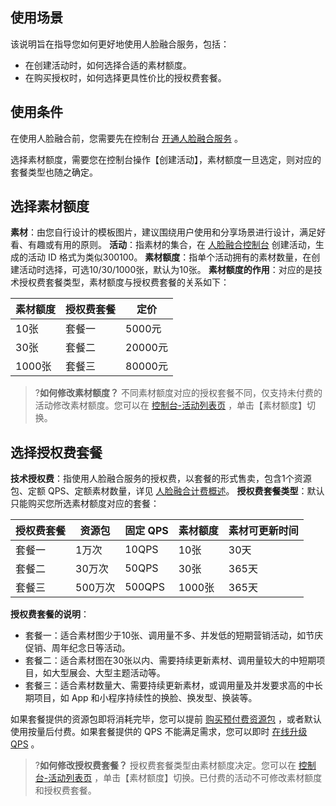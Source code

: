 ﻿## 使用场景
该说明旨在指导您如何更好地使用人脸融合服务，包括：
- 在创建活动时，如何选择合适的素材额度。
- 在购买授权时，如何选择更具性价比的授权费套餐。

## 使用条件
在使用人脸融合前，您需要先在控制台 [开通人脸融合服务](https://console.cloud.tencent.com/facefusion) 。

选择素材额度，需要您在控制台操作【创建活动】，素材额度一旦选定，则对应的套餐类型也随之确定。

## 选择素材额度
**素材**：由您自行设计的模板图片，建议围绕用户使用和分享场景进行设计，满足好看、有趣或有用的原则。
**活动**：指素材的集合，在 [人脸融合控制台](https://console.cloud.tencent.com/facefusion) 创建活动，生成的活动 ID 格式为类似300100。
**素材额度**：指单个活动拥有的素材数量，在创建活动时选择，可选10/30/1000张，默认为10张。
**素材额度的作用**：对应的是技术授权费套餐类型，素材额度与授权费套餐的关系如下：

| 素材额度   | 授权费套餐   |定价   |
| ---------- | --------- |--------- |
| 10张   | 套餐一   |5000元   |
| 30张   | 套餐二   |20000元 |
| 1000张   | 套餐三   |80000元 |

>?**如何修改素材额度？**
不同素材额度对应的授权套餐不同，仅支持未付费的活动修改素材额度。您可以在 [控制台-活动列表页](https://console.cloud.tencent.com/facefusion) ，单击【素材额度】切换。

## 选择授权费套餐
**技术授权费**：指使用人脸融合服务的授权费，以套餐的形式售卖，包含1个资源包、定额 QPS、定额素材数量，详见 [人脸融合计费概述](https://cloud.tencent.com/document/product/670/14521)。
**授权费套餐类型**：默认只能购买您所选素材额度对应的套餐：

| 授权费套餐   |资源包 |  固定 QPS | 素材额度   |素材可更新时间   |
| ---------- | ---------| --------- |--------- |--------- |
|  套餐一   |1万次  | 10QPS |10张   | 30天   |
|  套餐二   |30万次 | 50QPS |30张   | 365天  |
| 套餐三   |500万次 | 500QPS|1000张   |365天 |

**授权费套餐的说明**：
- 套餐一：适合素材图少于10张、调用量不多、并发低的短期营销活动，如节庆促销、周年纪念日等活动。
- 套餐二：适合素材图在30张以内、需要持续更新素材、调用量较大的中短期项目，如大型展会、大型主题活动等。
- 套餐三：适合素材数量大、需要持续更新素材，或调用量及并发要求高的中长期项目，如 App 和小程序持续性的换脸、换发型、换装等。

如果套餐提供的资源包即将消耗完毕，您可以提前 [购买预付费资源包](https://buy.cloud.tencent.com/iai_face_fusion?type=2) ，或者默认使用按量后付费。如果套餐提供的 QPS 不能满足需求，您可以即时 [在线升级 QPS](https://buy.cloud.tencent.com/iai_face_fusion?type=3) 。
>?**如何修改授权费套餐？**
授权费套餐类型由素材额度决定。您可以在 [控制台-活动列表页](https://console.cloud.tencent.com/facefusion) ，单击【素材额度】切换。已付费的活动不可修改素材额度和授权费套餐。

